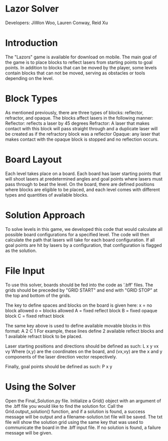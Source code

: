 # Lazor Solver
Developers: JiWon Woo, Lauren Conway, Reid Xu

# Introduction 
The "Lazors" game is available for download on mobile. The main goal of the game is to place blocks to reflect lasers from starting points to goal points.
In addition to blocks that can be moved by the player, some levels contain blocks that can not be moved, serving as obstacles or tools depending on the level. 

# Block Types
As mentioned previously, there are three types of blocks: reflector, refractor, and opaque. The blocks affect lasers in the following manner:
Reflector: reflects a laser by 45 degrees
Refractor: A laser that makes contact with this block will pass straight through and a duplicate laser will be created as if the refractory block was a reflector
Opaque: any laser that makes contact with the opaque block is stopped and no reflection occurs. 

# Board Layout
Each level takes place on a board. Each board has laser starting points that will shoot lasers at predetermined angles and goal points where lasers must pass through to beat the level.
On the board, there are defined positions where blocks are eligible to be placed, and each level comes with different types and quantities of available blocks. 

# Solution Approach
To solve levels in this game, we developed this code that would calculate all possible board configurations for a specified level. The code will then calculate the path
that lasers will take for each board configuration. If all goal points are hit by lasers by a configuration, that configuration is flagged as the solution. 

# File Input
To use this solver, boards should be fed into the code as '.bff' files. The grids should be preceded by "GRID START" and end with "GRID STOP" at the top and bottom of the grids. 



The key to define spaces and blocks on the board is given here: 
x = no block allowed
o = blocks allowed
A = fixed reflect block
B = fixed opaque block
C = fixed refract block

The same key above is used to define available movable blocks in this format:
A 2
C 1
For example, these lines define 2 available reflect blocks and 1 available refract block to be placed.

Laser starting positions and directions should be defined as such: 
L x y vx vy
Where (x,y) are the coordinates on the board, and (vx,vy) are the x and y components of the laser direction vector respectively. 

Finally, goal points should be defined as such: 
P x y

# Using the Solver

Open the Final_Solution.py file. Initialize a Grid() object with an argument of the .bff file you would like to find the solution for. 
Call the Grid.output_solution() function, and if a solution is found, a success message will be output and 
a filename-solution.txt file will be saved. The txt file will show the solution grid using the same key
that was used to communicate the board in the .bff input file. If no solution is found, a failure message will be given. 

